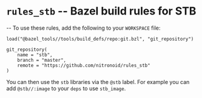 # `rules_stb` -- Bazel build rules for STB
--
To use these rules, add the following to your `WORKSPACE` file:

```
load("@bazel_tools//tools/build_defs/repo:git.bzl", "git_repository")

git_repository(
    name = "stb",
    branch = "master",
    remote = "https://github.com/nitronoid/rules_stb"
)
```
You can then use the `stb` libraries via the `@stb` label.
For example you can add `@stb//:image` to your `deps` to use `stb_image`.
